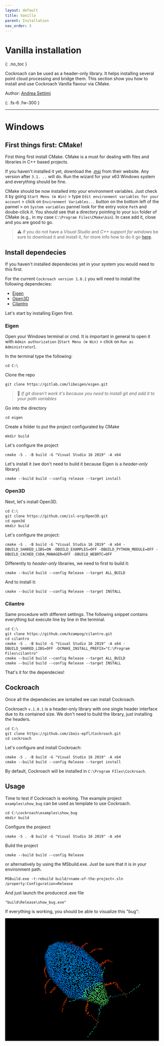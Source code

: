 ```yaml
---
layout: default
title: Vanilla
parent: Installation
nav_order: 3
---
```


# Vanilla installation
{: .no_toc }

Cockroach can be used as a header-only library. It helps installing several point cloud processing and bridge them. This section show you how to install and use Cockroach Vanilla flavour via CMake.

Author: [Andrea Settimi](andrea.settimi@epfl.ch)

{: .fs-6 .fw-300 }

---

# Windows

## First things first: CMake!

First thing first install CMake. CMake is a must for dealing with files and libraries in C++ based projects. 

If you haven't installed it yet, download the .[msi](https://cmake.org/) from their website. Any version after `3.1. ..` will do. Run the wizard for your x63 Windows system and everything should be fine.

CMake should be now installed into your environment variables. Just check it by going `Start Menu (⊞ Win)` > type `Edit environment variables for your account` > click on `Environment Variables...` button on the bottom left of the pannel > on `System variables` pannel look for the entry voice `Path` and doube-click it. You should see that a directory pointing to your `bin` folder of CMake (e.g., in my case `C:\Program Files\CMake\bin`). In case add it, close and you are good to go.

> ⚠️ if you do not have a *Visual Studio* and *C++ support for windows* be sure to download it and install it, for more info how to do it go [here](https://docs.microsoft.com/en-us/cpp/build/vscpp-step-0-installation?view=msvc-170).  

## Install dependecies

If you haven't installed dependecies yet in your system you would need to this first.

For the current `Cockroach version 1.0.1` you will need to install the following dependecies:

- [Eigen](https://gitlab.com/libeigen/eigen.git)
- [Open3D](https://github.com/isl-org/Open3D)
- [Cilantro](https://github.com/kzampog/cilantro)

Let's start by installing Eigen first.

### Eigen

Open your Windows terminal or cmd. It is important in general to open it with `Admin authorization` (`Start Menu (⊞ Win)` > click on `Run as Administrator`).

In the terminal type the following:

```terminal
cd C:\
```
Clone the repo

```terminal
git clone https://gitlab.com/libeigen/eigen.git
```
> 💬 *If git doesn't work it's because you need to install git and add it to your path variables*

Go into the directory

```terminal
cd eigen
```
Create a folder to put the project configurated by CMake

```terminal
mkdir build
```
Let's configure the project
```terminal
cmake -S . -B build -G "Visual Studio 16 2019" -A x64
```
Let's install it (we don't need to build it because Eigen is a *header-only* library)
```terminal
cmake --build build --config release --target install
```

### Open3D

Next, let's install Open3D.

```terminal
cd C:\
git clone https://github.com/isl-org/Open3D.git
cd open3d
mkdir build
```
Let's configure the project:
```terminal
cmake -S . -B build -G "Visual Studio 16 2019" -A x64 -DBUILD_SHARED_LIBS=ON -DBUILD_EXAMPLES=OFF -DBUILD_PYTHON_MODULE=OFF -DBUILD_CACHED_CUDA_MANAGER=OFF -DBUILD_WEBRTC=OFF
```
Differently to *header-only* libraries, we need to first to build it:
```terminal
cmake --build build --config Release --target ALL_BUILD
```
And to install it:
```terminal
cmake --build build --config Release --target INSTALL
```

### Cilantro

Same procedure with different settings. The following snippet contains everything but execute line by line in the terminal.

```terminal
cd C:\
git clone https://github.com/kzampog/cilantro.git
cd cilantro
cmake -S . -B build -G "Visual Studio 16 2019" -A x64 -DBUILD_SHARED_LIBS=OFF -DCMAKE_INSTALL_PREFIX="C:\Program Files\cilantro"
cmake --build build --config Release --target ALL_BUILD
cmake --build build --config Release --target INSTALL
```
That's it for the dependecies!

## Cockroach

Once all the dependecies are isntalled we can install Cockroach.

Cockroach `v.1.0.1` is a header-only library with one single header interface due to its contained size. We don't need to build the library, just installing the headers.

```terminal
cd C:\
git clone https://github.com/ibois-epfl/Cockroach.git
cd cockroach
```
Let's configure and install Cockroach:
```terminal
cmake -S . -B build -G "Visual Studio 16 2019" -A x64
cmake --build build --config Release --target install
```

By default, Cockroach will be installed in `C:\Program FIles\Cockroach`.

## Usage

Time to test if Cockroach is working. The example project `examples\show_bug` can be used as template to use Cockroach.

```terminal
cd C:\cockroach\examples\show_bug
mkdir build
```
Configure the projeect
```terminal
cmake -S . -B build -G "Visual Studio 16 2019" -A x64
```
Build the project
```terminal
cmake --build build --config Release
```
or alternatively by using the MSbuild.exe. Just be sure that it is in your environment path.
```terminal
MSBuild.exe -t:rebuild build/<name-of-the-project>.sln /property:Configuration=Release
```
And just launch the producecd .exe file
```terminal
"build\Release\show_bug.exe"
```
If everything is working, you should be able to visualize this "bug":

![showthebug](https://github.com/ibois-epfl/Cockroach-documentation/blob/docu-alpha/img/snap_bug_success.PNG?raw=true)
